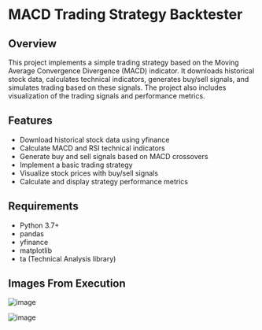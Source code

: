 # MACD Trading Strategy Backtester

## Overview
This project implements a simple trading strategy based on the Moving Average Convergence Divergence (MACD) indicator. 
It downloads historical stock data, calculates technical indicators, generates buy/sell signals, and simulates trading based on these signals.
The project also includes visualization of the trading signals and performance metrics.

## Features
- Download historical stock data using yfinance
- Calculate MACD and RSI technical indicators
- Generate buy and sell signals based on MACD crossovers
- Implement a basic trading strategy
- Visualize stock prices with buy/sell signals
- Calculate and display strategy performance metrics

## Requirements
- Python 3.7+
- pandas
- yfinance
- matplotlib
- ta (Technical Analysis library)

## Images From Execution

![image](https://github.com/user-attachments/assets/1c02dae0-3a75-43ac-8c46-ed4cde7d182a)

![image](https://github.com/user-attachments/assets/2c8e93c7-2364-4d83-83d3-a51484141cfa)
